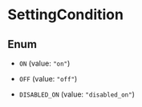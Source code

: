 

# SettingCondition

## Enum


* `ON` (value: `"on"`)

* `OFF` (value: `"off"`)

* `DISABLED_ON` (value: `"disabled_on"`)



